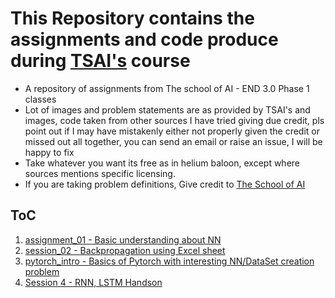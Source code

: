 # This Repository contains the assignments and code produce during [TSAI's](https://theschoolof.ai/) course

- A repository of assignments from The school of AI - END 3.0 Phase 1 classes
- Lot of images and problem statements are as provided by TSAI's and images, code taken from other sources I have tried giving due credit, pls point out if I may have mistakenly either not properly given the credit or missed out all together, you can send an email or raise an issue, I will be happy to fix
- Take whatever you want its free as in helium baloon, except where sources mentions specific licensing.
- If you are taking problem definitions, Give credit to [The School of AI](https://theschoolof.ai/)

## **ToC**
1. [assignment_01 - Basic understanding about NN](/assignment_01/.)
2. [session_02 - Backpropagation using Excel sheet](/session_02/.)
3. [pytorch_intro - Basics of Pytorch with interesting NN/DataSet creation problem](/pytorch_intro/.)
4. [Session 4 - RNN, LSTM Handson](/session4-rnn_handson/.)
